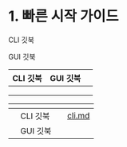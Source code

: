 # 1. 빠른 시작 가이드

CLI 깃북





GUI 깃북



<table><thead><tr><th align="center">CLI 깃북</th><th align="center">GUI 깃북</th><th data-hidden></th></tr></thead><tbody><tr><td align="center"></td><td align="center"></td><td></td></tr><tr><td align="center"></td><td align="center"></td><td></td></tr><tr><td align="center"></td><td align="center"></td><td></td></tr></tbody></table>



<table data-card-size="large" data-view="cards"><thead><tr><th></th><th></th><th data-hidden></th><th data-hidden data-card-target data-type="content-ref"></th></tr></thead><tbody><tr><td></td><td>CLI 깃북</td><td></td><td><a href="cli.md">cli.md</a></td></tr><tr><td></td><td>GUI 깃북</td><td></td><td></td></tr></tbody></table>

